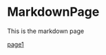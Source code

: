 # MarkdownPage

This is the markdown page

[page1](https://github.com/yangcfs/MarkdownPage/blob/main/page1)
